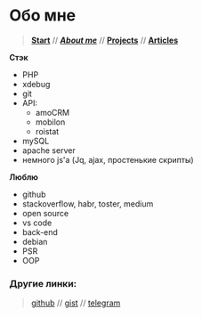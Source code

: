 
# Обо мне

> [**Start**](/) // [**_About me_**](/about) // [**Projects**](/projects) // [**Articles**](/articles)

**Стэк**
- PHP
- xdebug
- git
- API: 
  - amoCRM
  - mobilon
  - roistat
- mySQL
- apache server
- немного js'а (Jq, ajax, простенькие скрипты)



**Люблю**
- github
- stackoverflow, habr, toster, medium
- open source
- vs code
- back-end
- debian
- PSR
- OOP

### Другие линки:
> [github](https://github.com/ohDaddyPlease) // [gist](https://gist.github.com/ohDaddyPlease) // [telegram](https://t.me/ohDaddyPlease) 
